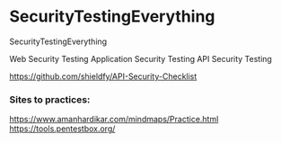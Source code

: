 # SecurityTestingEverything
SecurityTestingEverything



Web Security Testing
Application Security Testing
API Security Testing

https://github.com/shieldfy/API-Security-Checklist


### Sites to practices:

https://www.amanhardikar.com/mindmaps/Practice.html
https://tools.pentestbox.org/

